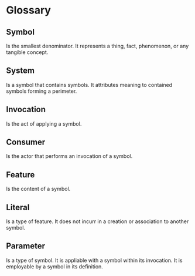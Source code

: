 # Glossary

## Symbol
Is the smallest denominator.
It represents a thing, fact, phenomenon, or any tangible concept.

## System
Is a symbol that contains symbols.
It attributes meaning to contained symbols forming a perimeter.

## Invocation
Is the act of applying a symbol.

## Consumer
Is the actor that performs an invocation of a symbol.

## Feature
Is the content of a symbol.

## Literal
Is a type of feature.
It does not incurr in a creation or association to another symbol.

## Parameter
Is a type of symbol.
It is appliable with a symbol within its invocation.
It is employable by a symbol in its definition.
